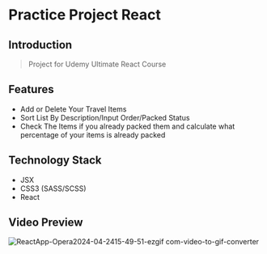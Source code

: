 # Practice Project React

## Introduction

> Project for Udemy Ultimate React Course

## Features

>

- Add or Delete Your Travel Items
- Sort List By Description/Input Order/Packed Status
- Check The Items if you already packed them and calculate what percentage of your items is already packed

## Technology Stack

- JSX
- CSS3 (SASS/SCSS)
- React

## Video Preview
![ReactApp-Opera2024-04-2415-49-51-ezgif com-video-to-gif-converter](https://github.com/IkaMastera/Ultimate-React-Redux-Course-2024/assets/112602982/1a2b4fca-0be1-4237-92e4-1163bd492bcd)
